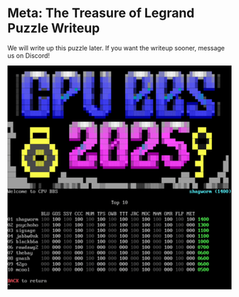 # Meta: The Treasure of Legrand Puzzle Writeup

We will write up this puzzle later. If you want the writeup sooner, message us on Discord!

![BBS Scoreboard. Shagworm first place 1400 points all puzzles solved](assets/win.gif)
